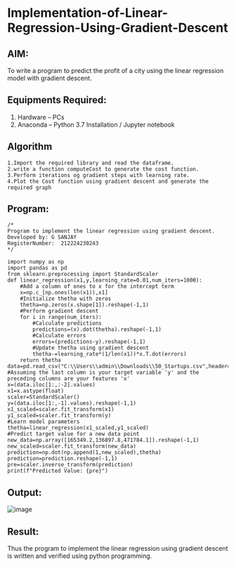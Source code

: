 # Implementation-of-Linear-Regression-Using-Gradient-Descent

## AIM:
To write a program to predict the profit of a city using the linear regression model with gradient descent.

## Equipments Required:
1. Hardware – PCs
2. Anaconda – Python 3.7 Installation / Jupyter notebook

## Algorithm
```
1.Import the required library and read the dataframe.
2.write a function computeCost to generate the cost function.
3.Perform iterations og gradient steps with learning rate.
4.Plot the Cost function using gradient descent and generate the required graph
```

## Program:
```
/*
Program to implement the linear regression using gradient descent.
Developed by: G SANJAY 
RegisterNumber:  212224230243
*/
```
```
import numpy as np
import pandas as pd
from sklearn.preprocessing import StandardScaler
def linear_regression(x1,y,learning_rate=0.01,num_iters=1000):
    #Add a column of ones to x for the intercept term
    x=np.c_[np.ones(len(x1)),x1]
    #Initialize thetha with zeros
    thetha=np.zeros(x.shape[1]).reshape(-1,1)
    #Perform gradient descent
    for i in range(num_iters):
        #Calculate predictions
        predictions=(x).dot(thetha).reshape(-1,1)
        #Calculate errors
        errors=(predictions-y).reshape(-1,1)
        #Update thetha using gradient descent
        thetha-=learning_rate*(1/len(x1))*x.T.dot(errors)
    return thetha
data=pd.read_csv("C:\\Users\\admin\\Downloads\\50_Startups.csv",header=None)
#Assuming the last column is your target variable 'y' and the preceding columns are your features 'x'
x=(data.iloc[1:,:-2].values)
x1=x.astype(float)
scaler=StandardScaler()
y=(data.iloc[1:,-1].values).reshape(-1,1)
x1_scaled=scaler.fit_transform(x1)
y1_scaled=scaler.fit_transform(y)
#Learn model parameters
thetha=linear_regression(x1_scaled,y1_scaled)
#Predict target value for a new data point
new_data=np.array([165349.2,136897.8,471784.1]).reshape(-1,1)
new_scaled=scaler.fit_transform(new_data)
prediction=np.dot(np.append(1,new_scaled),thetha)
prediction=prediction.reshape(-1,1)
pre=scaler.inverse_transform(prediction)
print(f"Predicted Value: {pre}")  
```

## Output:
![image](https://github.com/user-attachments/assets/f4ce8e66-0da1-45d9-a9ec-d24f1dbd9f0f)


## Result:
Thus the program to implement the linear regression using gradient descent is written and verified using python programming.
